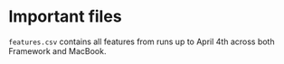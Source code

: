 # Important files
`features.csv` contains all features from runs up to April 4th across both Framework and MacBook.
